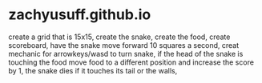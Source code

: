 # zachyusuff.github.io
create a grid that is 15x15,
create the snake,
create the food,
create scoreboard,
have the snake move forward 10 squares a second,
creat mechanic for arrowkeys/wasd to turn snake,
if the head of the snake is touching the food move food to a different position and increase the score by 1,
the snake dies if it touches its tail or the walls,
